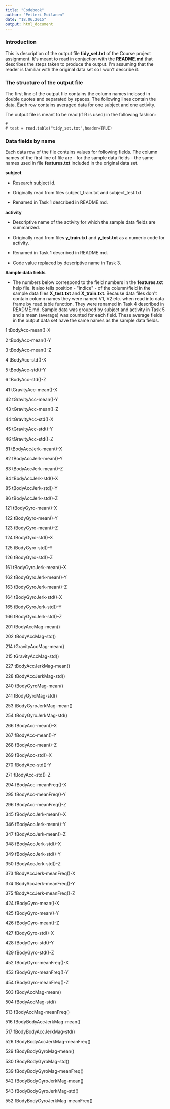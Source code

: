 ```yaml
---
title: "Codebook"
author: "Petteri Moilanen"
date: "18.06.2015"
output: html_document
---
```


### Introduction

This is description of the output file **tidy_set.txt** of the Course project assignment. It's meant to read in conjuction with the **README.md** that describes the steps taken to produce the output. I'm assuming that the reader is familiar with the original data set so I won't describe it.

### The structure of the output file

The first line of the output file contains the column names inclosed in double quotes and separated by spaces. The following lines contain the data. Each row contains averaged data for one subject and one activity. 

The output file is meant to be read (if R is used) in the following fashion:
```{r}
#
# test = read.table("tidy_set.txt",header=TRUE)
```

### Data fields by name

Each data row of the file contains values for following fields. The column names of the first line of file are - for the sample data fields - the same names used in file **features.txt** included in the original data set.

**subject**

- Research subject id.

- Originally read from files subject_train.txt and subject_test.txt.

- Renamed in Task 1 described in README.md.

**activity**

- Descriptive name of the activity for which the sample data fields are summarized.

- Originally read from files **y_train.txt** and **y_test.txt** as a numeric code for activity.

- Renamed in Task 1 described in README.md.

- Code value replaced by descriptive name in Task 3.

**Sample data fields**

- The numbers below correspond to the field numbers in the **features.txt** help file. It also tells position - "indice" - of the column/field in the sample data files **X_test.txt** and **X_train.txt**. Because data files don't contain column names they were named V1, V2 etc. when read into data frame by read.table function. They were renamed in Task 4 described in README.md. Sample data was grouped by subject and activity in Task 5 and a mean (average) was counted for each field. These average fields in the output data set have the same names as the sample data fields.

1 tBodyAcc-mean()-X

2 tBodyAcc-mean()-Y

3 tBodyAcc-mean()-Z

4 tBodyAcc-std()-X

5 tBodyAcc-std()-Y

6 tBodyAcc-std()-Z

41 tGravityAcc-mean()-X

42 tGravityAcc-mean()-Y

43 tGravityAcc-mean()-Z

44 tGravityAcc-std()-X

45 tGravityAcc-std()-Y

46 tGravityAcc-std()-Z

81 tBodyAccJerk-mean()-X

82 tBodyAccJerk-mean()-Y

83 tBodyAccJerk-mean()-Z

84 tBodyAccJerk-std()-X

85 tBodyAccJerk-std()-Y

86 tBodyAccJerk-std()-Z

121 tBodyGyro-mean()-X

122 tBodyGyro-mean()-Y

123 tBodyGyro-mean()-Z

124 tBodyGyro-std()-X

125 tBodyGyro-std()-Y

126 tBodyGyro-std()-Z

161 tBodyGyroJerk-mean()-X

162 tBodyGyroJerk-mean()-Y

163 tBodyGyroJerk-mean()-Z

164 tBodyGyroJerk-std()-X

165 tBodyGyroJerk-std()-Y

166 tBodyGyroJerk-std()-Z

201 tBodyAccMag-mean()

202 tBodyAccMag-std()

214 tGravityAccMag-mean()

215 tGravityAccMag-std()

227 tBodyAccJerkMag-mean()

228 tBodyAccJerkMag-std()

240 tBodyGyroMag-mean()

241 tBodyGyroMag-std()

253 tBodyGyroJerkMag-mean()

254 tBodyGyroJerkMag-std()

266 fBodyAcc-mean()-X

267 fBodyAcc-mean()-Y

268 fBodyAcc-mean()-Z

269 fBodyAcc-std()-X

270 fBodyAcc-std()-Y

271 fBodyAcc-std()-Z

294 fBodyAcc-meanFreq()-X

295 fBodyAcc-meanFreq()-Y

296 fBodyAcc-meanFreq()-Z

345 fBodyAccJerk-mean()-X

346 fBodyAccJerk-mean()-Y

347 fBodyAccJerk-mean()-Z

348 fBodyAccJerk-std()-X

349 fBodyAccJerk-std()-Y

350 fBodyAccJerk-std()-Z

373 fBodyAccJerk-meanFreq()-X

374 fBodyAccJerk-meanFreq()-Y

375 fBodyAccJerk-meanFreq()-Z

424 fBodyGyro-mean()-X

425 fBodyGyro-mean()-Y

426 fBodyGyro-mean()-Z

427 fBodyGyro-std()-X

428 fBodyGyro-std()-Y

429 fBodyGyro-std()-Z

452 fBodyGyro-meanFreq()-X

453 fBodyGyro-meanFreq()-Y

454 fBodyGyro-meanFreq()-Z

503 fBodyAccMag-mean()

504 fBodyAccMag-std()

513 fBodyAccMag-meanFreq()

516 fBodyBodyAccJerkMag-mean()

517 fBodyBodyAccJerkMag-std()

526 fBodyBodyAccJerkMag-meanFreq()

529 fBodyBodyGyroMag-mean()

530 fBodyBodyGyroMag-std()

539 fBodyBodyGyroMag-meanFreq()

542 fBodyBodyGyroJerkMag-mean()

543 fBodyBodyGyroJerkMag-std()

552 fBodyBodyGyroJerkMag-meanFreq()



